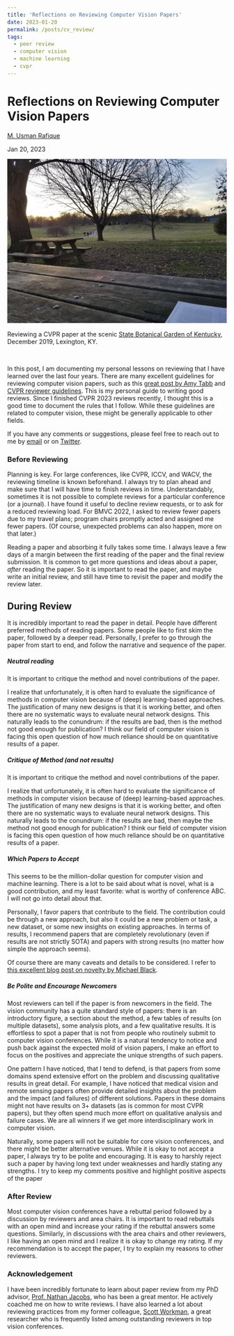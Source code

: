 ```yaml
---
title: 'Reflections on Reviewing Computer Vision Papers'
date: 2023-01-20
permalink: /posts/cv_review/
tags:
  - peer review
  - computer vision
  - machine learning
  - cvpr
---
```


# Reflections on Reviewing Computer Vision Papers

[M. Usman Rafique](urafique.com/)

Jan 20, 2023


<img src="/images/blog_2023_1_2.png" alt="A picture of a garden with two benches, a paper can be seen in a corner" width="700"/>

Reviewing a CVPR paper at the scenic [State Botanical Garden of Kentucky](http://arboretum.ca.uky.edu/), December 2019, Lexington, KY.

&nbsp;

In this post, I am documenting my personal lessons on reviewing that I have learned over the last four years. There are many excellent guidelines for reviewing computer vision papers, such as this [great post by Amy Tabb](https://amytabb.com/tips/2019/06/09/how-to-review/) and [CVPR reviewer guidelines](https://cvpr.thecvf.com/Conferences/2023/ReviewerGuidelines). This is my personal guide to writing good reviews. Since I finished CVPR 2023 reviews recently, I thought this is a good time to document the rules that I follow. While these guidelines are related to computer vision, these might be generally applicable to other fields.

If you have any comments or suggestions, please feel free to reach out to me by [email](mailto:usman.rafique@uky.edu) or on [Twitter](https://twitter.com/m_usmanrafique).

### Before Reviewing

Planning is key. For large conferences, like CVPR, ICCV, and WACV, the reviewing timeline is known beforehand. I always try to plan ahead and make sure that I will have time to finish reviews in time. Understandably, sometimes it is not possible to complete reviews for a particular conference (or a journal). I have found it useful to decline review requests, or to ask for a reduced reviewing load. For BMVC 2022, I asked to review fewer papers due to my travel plans; program chairs promptly acted and assigned me fewer papers. (Of course, unexpected problems can also happen, more on that later.)

Reading a paper and absorbing it fully takes some time. I always leave a few days of a margin between the first reading of the paper and the final review submission. It is common to get more questions and ideas about a paper, *after* reading the paper. So it is important to read the paper, and maybe write an initial review, and still have time to revisit the paper and modify the review later.

## During Review

It is incredibly important to read the paper in detail. People have different preferred methods of reading papers. Some people like to first skim the paper, followed by a deeper read. Personally, I prefer to go through the paper from start to end, and follow the narrative and sequence of the paper.

##### Neutral reading

It is important to critique the method and novel contributions of the paper.

I realize that unfortunately, it is often hard to evaluate the significance of methods in computer vision because of (deep) learning-based approaches. The justification of many new designs is that it is working better, and often there are no systematic ways to evaluate neural network designs. This naturally leads to the conundrum: if the results are bad, then is the method not good enough for publication? I think our field of computer vision is facing this open question of how much reliance should be on quantitative results of a paper.

##### Critique of Method (and not results)

It is important to critique the method and novel contributions of the paper.

I realize that unfortunately, it is often hard to evaluate the significance of methods in computer vision because of (deep) learning-based approaches. The justification of many new designs is that it is working better, and often there are no systematic ways to evaluate neural network designs. This naturally leads to the conundrum: if the results are bad, then maybe the method not good enough for publication? I think our field of computer vision is facing this open question of how much reliance should be on quantitative results of a paper.

##### Which Papers to Accept
This seems to be the million-dollar question for computer vision and machine learning. There is a lot to be said about what is novel, what is a good contribution, and my least favorite: what is worthy of conference ABC. I will not go into detail about that. 

Personally, I favor papers that contribute to the field. The contribution could be through a new approach, but also it could be a new problem or task, a new dataset, or some new insights on existing approaches. In terms of results, I recommend papers that are completely revolutionary (even if results are not strictly SOTA) and papers with strong results (no matter how simple the approach seems).

Of course there are many caveats and details to be considered. I refer to [this excellent blog post on novelty by Michael Black](https://medium.com/@black_51980/novelty-in-science-8f1fd1a0a143).

##### Be Polite and Encourage Newcomers
Most reviewers can tell if the paper is from newcomers in the field. The vision community has a quite standard style of papers: there is an introductory figure, a section about the method, a few tables of results (on multiple datasets), some analysis plots, and a few qualitative results. It is effortless to spot a paper that is not from people who routinely submit to computer vision conferences. While it is a natural tendency to notice and push back against the expected mold of vision papers, I make an effort to focus on the positives and appreciate the unique strengths of such papers.

One pattern I have noticed, that I tend to defend, is that papers from some domains spend extensive effort on the problem and discussing qualitative results in great detail. For example, I have noticed that medical vision and remote sensing papers often provide detailed insights about the problem and the impact (and failures) of different solutions. Papers in these domains might not have results on 3+ datasets (as is common for most CVPR papers), but they often spend much more effort on qualitative analysis and failure cases. We are all winners if we get more interdisciplinary work in computer vision.

Naturally, some papers will not be suitable for core vision conferences, and there might be better alternative venues. While it is okay to not accept a paper, I always try to be polite and encouraging. It is easy to harshly reject such a paper by having long text under weaknesses and hardly stating any strengths. I try to keep my comments positive and highlight positive aspects of the paper 

### After Review
Most computer vision conferences have a rebuttal period followed by a discussion by reviewers and area chairs. It is important to read rebuttals with an open mind and increase your rating if the rebuttal answers some questions. Similarly, in discussions with the area chairs and other reviewers, I like having an open mind and I realize it is okay to change my rating. If my recommendation is to accept the paper, I try to explain my reasons to other reviewers.

### Acknowledgement
I have been incredibly fortunate to learn about paper review from my PhD advisor, [Prof. Nathan Jacobs](https://jacobsn.github.io/), who has been a great mentor. He actively coached me on how to write reviews. I have also learned a lot about reviewing practices from my former colleague, [Scott Workman](http://cs.uky.edu/~scott/), a great researcher who is frequently listed among outstanding reviewers in top vision conferences.
